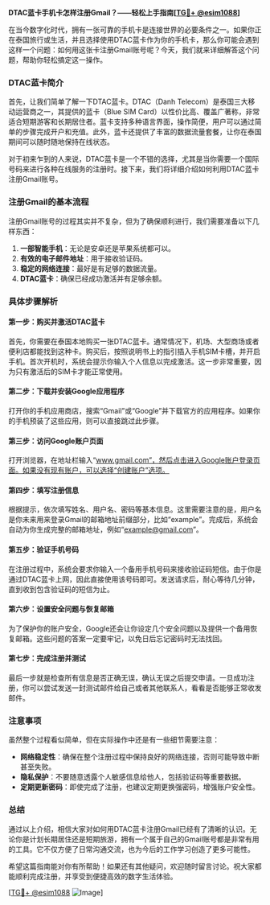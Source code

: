 **DTAC蓝卡手机卡怎样注册Gmail？——轻松上手指南[[TG💪+ @esim1088](https://t.me/s/esim1088)]**

在当今数字化时代，拥有一张可靠的手机卡是连接世界的必要条件之一。如果你正在泰国旅行或生活，并且选择使用DTAC蓝卡作为你的手机卡，那么你可能会遇到这样一个问题：如何用这张卡注册Gmail账号呢？今天，我们就来详细解答这个问题，帮助你轻松搞定这一操作。

### DTAC蓝卡简介

首先，让我们简单了解一下DTAC蓝卡。DTAC（Danh Telecom）是泰国三大移动运营商之一，其提供的蓝卡（Blue SIM Card）以性价比高、覆盖广著称，非常适合短期游客和长期居住者。蓝卡支持多种语言界面，操作简便，用户可以通过简单的步骤完成开户和充值。此外，蓝卡还提供了丰富的数据流量套餐，让你在泰国期间可以随时随地保持在线状态。

对于初来乍到的人来说，DTAC蓝卡是一个不错的选择，尤其是当你需要一个国际号码来进行各种在线服务的注册时。接下来，我们将详细介绍如何利用DTAC蓝卡注册Gmail账号。

### 注册Gmail的基本流程

注册Gmail账号的过程其实并不复杂，但为了确保顺利进行，我们需要准备以下几样东西：

1. **一部智能手机**：无论是安卓还是苹果系统都可以。
2. **有效的电子邮件地址**：用于接收验证码。
3. **稳定的网络连接**：最好是有足够的数据流量。
4. **DTAC蓝卡**：确保已经成功激活并有足够余额。

### 具体步骤解析

#### 第一步：购买并激活DTAC蓝卡

首先，你需要在泰国本地购买一张DTAC蓝卡。通常情况下，机场、大型商场或者便利店都能找到这种卡。购买后，按照说明书上的指引插入手机SIM卡槽，并开启手机。首次开机时，系统会提示你输入个人信息以完成激活。这一步非常重要，因为只有激活后的SIM卡才能正常使用。

#### 第二步：下载并安装Google应用程序

打开你的手机应用商店，搜索“Gmail”或“Google”并下载官方的应用程序。如果你的手机预装了这些应用，则可以直接跳过此步骤。

#### 第三步：访问Google账户页面

打开浏览器，在地址栏输入“www.gmail.com”，然后点击进入Google账户登录页面。如果没有现有账户，可以选择“创建账户”选项。

#### 第四步：填写注册信息

根据提示，依次填写姓名、用户名、密码等基本信息。这里需要注意的是，用户名是你未来用来登录Gmail的邮箱地址前缀部分，比如“example”。完成后，系统会自动为你生成完整的邮箱地址，例如“example@gmail.com”。

#### 第五步：验证手机号码

在注册过程中，系统会要求你输入一个备用手机号码来接收验证码短信。由于你是通过DTAC蓝卡上网，因此直接使用该号码即可。发送请求后，耐心等待几分钟，直到收到包含验证码的短信为止。

#### 第六步：设置安全问题与恢复邮箱

为了保护你的账户安全，Google还会让你设定几个安全问题以及提供一个备用恢复邮箱。这些问题的答案一定要牢记，以免日后忘记密码时无法找回。

#### 第七步：完成注册并测试

最后一步就是检查所有信息是否正确无误，确认无误之后提交申请。一旦成功注册，你可以尝试发送一封测试邮件给自己或者其他联系人，看看是否能够正常收发邮件。

### 注意事项

虽然整个过程看似简单，但在实际操作中还是有一些细节需要注意：

- **网络稳定性**：确保在整个注册过程中保持良好的网络连接，否则可能导致中断甚至失败。
- **隐私保护**：不要随意透露个人敏感信息给他人，包括验证码等重要数据。
- **定期更新密码**：即使完成了注册，也建议定期更换强密码，增强账户安全性。

### 总结

通过以上介绍，相信大家对如何用DTAC蓝卡注册Gmail已经有了清晰的认识。无论你是计划长期居住还是短期旅游，拥有一个属于自己的Gmail账号都是非常有用的工具。它不仅方便了日常沟通交流，也为今后的工作学习创造了更多可能性。

希望这篇指南能对你有所帮助！如果还有其他疑问，欢迎随时留言讨论。祝大家都能顺利完成注册，并享受到便捷高效的数字生活体验。

[[TG💪+ @esim1088](https://t.me/s/esim1088) ![Image](https://i.postimg.cc/4NQfJmqS/Snipaste-2025-05-13-00-14-12.png)]